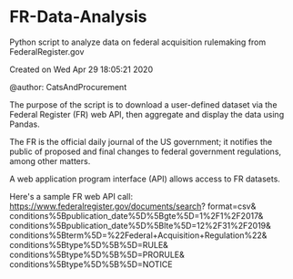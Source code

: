 # FR-Data-Analysis
Python script to analyze data on federal acquisition rulemaking from FederalRegister.gov

Created on Wed Apr 29 18:05:21 2020

@author: CatsAndProcurement

The purpose of the script is to 
download a user-defined dataset via the 
Federal Register (FR) web API, then 
aggregate and display the data using Pandas.

The FR is the official daily journal of 
the US government; it notifies the public of 
proposed and final changes to federal government 
regulations, among other matters.

A web application program interface (API) 
allows access to FR datasets.

Here's a sample FR web API call:
https://www.federalregister.gov/documents/search?
format=csv&
conditions%5Bpublication_date%5D%5Bgte%5D=1%2F1%2F2017&
conditions%5Bpublication_date%5D%5Blte%5D=12%2F31%2F2019&
conditions%5Bterm%5D=%22Federal+Acquisition+Regulation%22&
conditions%5Btype%5D%5B%5D=RULE&
conditions%5Btype%5D%5B%5D=PRORULE&
conditions%5Btype%5D%5B%5D=NOTICE
